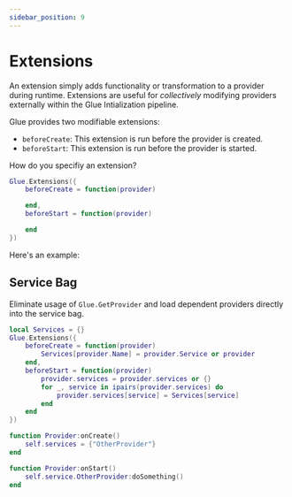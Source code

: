 ```yaml
---
sidebar_position: 9
---
```


# Extensions

An extension simply adds functionality or transformation to a provider during runtime. Extensions are useful for *collectively* modifying providers externally within the Glue Intialization pipeline.

Glue provides two modifiable extensions: 
- `beforeCreate`: This extension is run before the provider is created.
- `beforeStart`: This extension is run before the provider is started.

How do you specifiy an extension?

```lua
Glue.Extensions({
    beforeCreate = function(provider)

    end,
    beforeStart = function(provider)

    end
})
```
Here's an example:

## Service Bag

Eliminate usage of `Glue.GetProvider` and load dependent providers directly into the service bag.

```lua
local Services = {}
Glue.Extensions({
    beforeCreate = function(provider)
        Services[provider.Name] = provider.Service or provider
    end,
    beforeStart = function(provider)
        provider.services = provider.services or {}
        for _, service in ipairs(provider.services) do
            provider.services[service] = Services[service]
        end
    end
})
```
```lua
function Provider:onCreate()
	self.services = {"OtherProvider"}
end

function Provider:onStart()
	self.service.OtherProvider:doSomething()
end
```